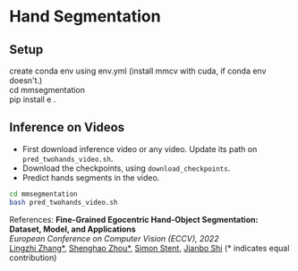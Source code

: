 # Hand Segmentation

## Setup
create conda env using env.yml
(install mmcv with cuda, if conda env doesn't.)    
cd mmsegmentation  
pip install e .  

## Inference on Videos

- First download inference video or any video. Update its path on `pred_twohands_video.sh`.
- Download the checkpoints, using `download_checkpoints`.
- Predict hands segments in the video.
```bash
cd mmsegmentation
bash pred_twohands_video.sh
```

References:
**Fine-Grained Egocentric Hand-Object Segmentation: Dataset, Model, and Applications**\
*European Conference on Computer Vision (ECCV), 2022*\
[Lingzhi Zhang*](https://owenzlz.github.io/), [Shenghao Zhou*](https://scholar.google.com/citations?user=kWdwbUYAAAAJ&hl=en), [Simon Stent](https://scholar.google.com/citations?user=f3aij5UAAAAJ&hl=en), [Jianbo Shi](https://www.cis.upenn.edu/~jshi/) (* indicates equal contribution)
